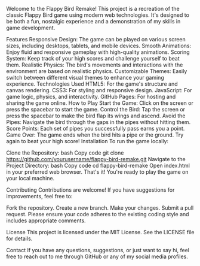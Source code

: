 Welcome to the Flappy Bird Remake! This project is a recreation of the classic Flappy Bird game using modern web technologies. It's designed to be both a fun, nostalgic experience and a demonstration of my skills in game development.

Features
Responsive Design: The game can be played on various screen sizes, including desktops, tablets, and mobile devices.
Smooth Animations: Enjoy fluid and responsive gameplay with high-quality animations.
Scoring System: Keep track of your high scores and challenge yourself to beat them.
Realistic Physics: The bird's movements and interactions with the environment are based on realistic physics.
Customizable Themes: Easily switch between different visual themes to enhance your gaming experience.
Technologies Used
HTML5: For the game's structure and canvas rendering.
CSS3: For styling and responsive design.
JavaScript: For game logic, physics, and interactivity.
GitHub Pages: For hosting and sharing the game online.
How to Play
Start the Game: Click on the screen or press the spacebar to start the game.
Control the Bird: Tap the screen or press the spacebar to make the bird flap its wings and ascend.
Avoid the Pipes: Navigate the bird through the gaps in the pipes without hitting them.
Score Points: Each set of pipes you successfully pass earns you a point.
Game Over: The game ends when the bird hits a pipe or the ground. Try again to beat your high score!
Installation
To run the game locally:

Clone the Repository:
bash
Copy code
git clone https://github.com/yourusername/flappy-bird-remake.git
Navigate to the Project Directory:
bash
Copy code
cd flappy-bird-remake
Open index.html in your preferred web browser.
That's it! You're ready to play the game on your local machine.

Contributing
Contributions are welcome! If you have suggestions for improvements, feel free to:

Fork the repository.
Create a new branch.
Make your changes.
Submit a pull request.
Please ensure your code adheres to the existing coding style and includes appropriate comments.

License
This project is licensed under the MIT License. See the LICENSE file for details.

Contact
If you have any questions, suggestions, or just want to say hi, feel free to reach out to me through GitHub or any of my social media profiles.
